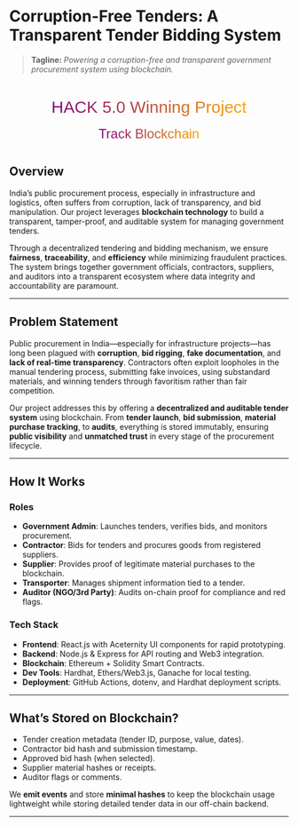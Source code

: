 # Corruption-Free Tenders: A Transparent Tender Bidding System

> **Tagline:** _Powering a corruption-free and transparent government procurement system using blockchain._

<svg width="100%" height="120" xmlns="http://www.w3.org/2000/svg">
  <defs>
    <linearGradient id="grad" x1="0%" y1="0%" x2="100%" y2="0%">
      <stop offset="0%" stop-color="purple" />
      <stop offset="100%" stop-color="orange" />
    </linearGradient>
  </defs>
  <text x="50%" y="40%" dominant-baseline="middle" text-anchor="middle" font-size="30" font-family="Arial" fill="url(#grad)">
    HACK 5.0 Winning Project
  </text>
  <text x="50%" y="80%" dominant-baseline="middle" text-anchor="middle" font-size="24" font-family="Arial" fill="url(#grad)">
    Track Blockchain
  </text>
</svg>


## Overview

India’s public procurement process, especially in infrastructure and logistics, often suffers from corruption, lack of transparency, and bid manipulation. Our project leverages **blockchain technology** to build a transparent, tamper-proof, and auditable system for managing government tenders.

Through a decentralized tendering and bidding mechanism, we ensure **fairness**, **traceability**, and **efficiency** while minimizing fraudulent practices. The system brings together government officials, contractors, suppliers, and auditors into a transparent ecosystem where data integrity and accountability are paramount.

---

## Problem Statement

Public procurement in India—especially for infrastructure projects—has long been plagued with **corruption**, **bid rigging**, **fake documentation**, and **lack of real-time transparency**. Contractors often exploit loopholes in the manual tendering process, submitting fake invoices, using substandard materials, and winning tenders through favoritism rather than fair competition.

Our project addresses this by offering a **decentralized and auditable tender system** using blockchain. From **tender launch**, **bid submission**, **material purchase tracking**, to **audits**, everything is stored immutably, ensuring **public visibility** and **unmatched trust** in every stage of the procurement lifecycle.

---

## How It Works

### Roles

- **Government Admin**: Launches tenders, verifies bids, and monitors procurement.
- **Contractor**: Bids for tenders and procures goods from registered suppliers.
- **Supplier**: Provides proof of legitimate material purchases to the blockchain.
- **Transporter**: Manages shipment information tied to a tender.
- **Auditor (NGO/3rd Party)**: Audits on-chain proof for compliance and red flags.

### Tech Stack

- **Frontend**: React.js with Aceternity UI components for rapid prototyping.
- **Backend**: Node.js & Express for API routing and Web3 integration.
- **Blockchain**: Ethereum + Solidity Smart Contracts.
- **Dev Tools**: Hardhat, Ethers/Web3.js, Ganache for local testing.
- **Deployment**: GitHub Actions, dotenv, and Hardhat deployment scripts.

---

## What’s Stored on Blockchain?

- Tender creation metadata (tender ID, purpose, value, dates).
- Contractor bid hash and submission timestamp.
- Approved bid hash (when selected).
- Supplier material hashes or receipts.
- Auditor flags or comments.

We **emit events** and store **minimal hashes** to keep the blockchain usage lightweight while storing detailed tender data in our off-chain backend.

---
